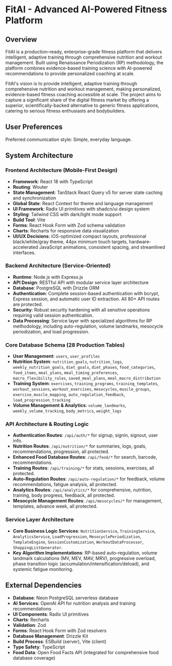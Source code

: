 # FitAI - Advanced AI-Powered Fitness Platform

## Overview

FitAI is a production-ready, enterprise-grade fitness platform that delivers intelligent, adaptive training through comprehensive nutrition and workout management. Built using Renaissance Periodization (RP) methodology, the platform combines evidence-based training science with AI-powered recommendations to provide personalized coaching at scale.

FitAI's vision is to provide intelligent, adaptive training through comprehensive nutrition and workout management, making personalized, evidence-based fitness coaching accessible at scale. The project aims to capture a significant share of the digital fitness market by offering a superior, scientifically-backed alternative to generic fitness applications, catering to serious fitness enthusiasts and bodybuilders.

## User Preferences

Preferred communication style: Simple, everyday language.

## System Architecture

### Frontend Architecture (Mobile-First Design)
- **Framework**: React 18 with TypeScript
- **Routing**: Wouter
- **State Management**: TanStack React Query v5 for server state caching and synchronization
- **Global State**: React Context for theme and language management
- **UI Framework**: Radix UI primitives with shadcn/ui design system
- **Styling**: Tailwind CSS with dark/light mode support
- **Build Tool**: Vite
- **Forms**: React Hook Form with Zod schema validation
- **Charts**: Recharts for responsive data visualization
- **UI/UX Decisions**: iOS-optimized compact layouts, professional black/white/gray theme, 44px minimum touch targets, hardware-accelerated JavaScript animations, consistent spacing, and streamlined interfaces.

### Backend Architecture (Service-Oriented)
- **Runtime**: Node.js with Express.js
- **API Design**: RESTful API with modular service layer architecture
- **Database**: PostgreSQL with Drizzle ORM
- **Authentication**: Complete session-based authentication with bcrypt, Express session, and automatic user ID extraction. All 80+ API routes are protected.
- **Security**: Robust security hardening with all sensitive operations requiring valid session authentication.
- **Data Processing**: Service layer with specialized algorithms for RP methodology, including auto-regulation, volume landmarks, mesocycle periodization, and load progression.

### Core Database Schema (28 Production Tables)
- **User Management**: `users`, `user_profiles`
- **Nutrition System**: `nutrition_goals`, `nutrition_logs`, `weekly_nutrition_goals`, `diet_goals`, `diet_phases`, `food_categories`, `food_items`, `meal_plans`, `meal_timing_preferences`, `macro_flexibility_rules`, `saved_meal_plans`, `meal_macro_distribution`
- **Training System**: `exercises`, `training_programs`, `training_templates`, `workout_sessions`, `workout_exercises`, `mesocycles`, `muscle_groups`, `exercise_muscle_mapping`, `auto_regulation_feedback`, `load_progression_tracking`
- **Volume Management & Analytics**: `volume_landmarks`, `weekly_volume_tracking`, `body_metrics`, `weight_logs`

### API Architecture & Routing Logic
- **Authentication Routes**: `/api/auth/*` for signup, signin, signout, user info.
- **Nutrition Routes**: `/api/nutrition/*` for summaries, logs, goals, recommendations, progression, all protected.
- **Enhanced Food Database Routes**: `/api/food/*` for search, barcode, recommendations.
- **Training Routes**: `/api/training/*` for stats, sessions, exercises, all protected.
- **Auto-Regulation Routes**: `/api/auto-regulation/*` for feedback, volume recommendations, fatigue analysis, all protected.
- **Analytics Routes**: `/api/analytics/*` for comprehensive, nutrition, training, body progress, feedback, all protected.
- **Mesocycle Management Routes**: `/api/mesocycles/*` for management, templates, advance week, all protected.

### Service Layer Architecture
- **Core Business Logic Services**: `NutritionService`, `TrainingService`, `AnalyticsService`, `LoadProgression`, `MesocyclePeriodization`, `TemplateEngine`, `SessionCustomization`, `WorkoutDataProcessor`, `ShoppingListGenerator`.
- **Key Algorithm Implementations**: RP-based auto-regulation, volume landmark calculations (MV, MEV, MAV, MRV), progressive overload, phase transition logic (accumulation/intensification/deload), and systemic fatigue monitoring.

## External Dependencies

- **Database**: Neon PostgreSQL serverless database
- **AI Services**: OpenAI API for nutrition analysis and training recommendations
- **UI Components**: Radix UI primitives
- **Charts**: Recharts
- **Validation**: Zod
- **Forms**: React Hook Form with Zod resolvers
- **Database Management**: Drizzle Kit
- **Build Process**: ESBuild (server), Vite (client)
- **Type Safety**: TypeScript
- **Food Data**: Open Food Facts API (integrated for comprehensive food database coverage)